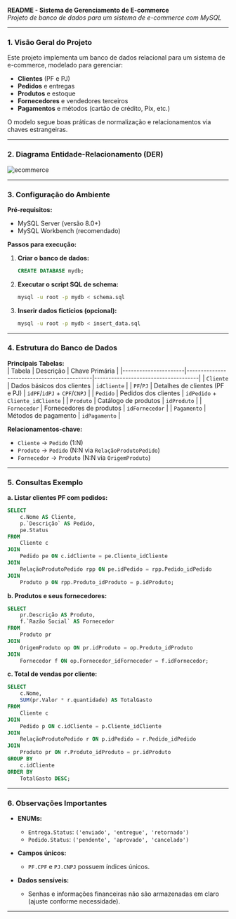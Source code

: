 
**README - Sistema de Gerenciamento de E-commerce**  
*Projeto de banco de dados para um sistema de e-commerce com MySQL*

---

### **1. Visão Geral do Projeto**  
Este projeto implementa um banco de dados relacional para um sistema de e-commerce, modelado para gerenciar:  
- **Clientes** (PF e PJ)  
- **Pedidos** e entregas  
- **Produtos** e estoque  
- **Fornecedores** e vendedores terceiros  
- **Pagamentos** e métodos (cartão de crédito, Pix, etc.)  

O modelo segue boas práticas de normalização e relacionamentos via chaves estrangeiras.

---

### **2. Diagrama Entidade-Relacionamento (DER)**  
![ecommerce](https://github.com/user-attachments/assets/cd0597ee-664a-4d4f-9343-f267b7f572fc)

---

### **3. Configuração do Ambiente**  
**Pré-requisitos:**  
- MySQL Server (versão 8.0+)  
- MySQL Workbench (recomendado)  

**Passos para execução:**  
1. **Criar o banco de dados:**  
   ```sql
   CREATE DATABASE mydb;
   ```

2. **Executar o script SQL de schema:**  
   ```bash
   mysql -u root -p mydb < schema.sql
   ```

3. **Inserir dados fictícios (opcional):**  
   ```bash
   mysql -u root -p mydb < insert_data.sql
   ```

---

### **4. Estrutura do Banco de Dados**  
**Principais Tabelas:**  
| Tabela               | Descrição                                  | Chave Primária                     |
|----------------------|--------------------------------------------|-------------------------------------|
| `Cliente`            | Dados básicos dos clientes                | `idCliente`                        |
| `PF`/`PJ`            | Detalhes de clientes (PF e PJ)            | `idPF`/`idPJ` + `CPF`/`CNPJ`       |
| `Pedido`             | Pedidos dos clientes                      | `idPedido` + `Cliente_idCliente`   |
| `Produto`            | Catálogo de produtos                      | `idProduto`                        |
| `Fornecedor`         | Fornecedores de produtos                  | `idFornecedor`                     |
| `Pagamento`          | Métodos de pagamento                      | `idPagamento`                      |

**Relacionamentos-chave:**  
- `Cliente` → `Pedido` (1:N)  
- `Produto` → `Pedido` (N:N via `RelaçãoProdutoPedido`)  
- `Fornecedor` → `Produto` (N:N via `OrigemProduto`)  

---

### **5. Consultas Exemplo**  
**a. Listar clientes PF com pedidos:**  
```sql
SELECT 
    c.Nome AS Cliente, 
    p.`Descrição` AS Pedido, 
    pe.Status 
FROM 
    Cliente c
JOIN 
    Pedido pe ON c.idCliente = pe.Cliente_idCliente
JOIN 
    RelaçãoProdutoPedido rpp ON pe.idPedido = rpp.Pedido_idPedido
JOIN 
    Produto p ON rpp.Produto_idProduto = p.idProduto;
```

**b. Produtos e seus fornecedores:**  
```sql
SELECT 
    pr.Descrição AS Produto, 
    f.`Razão Social` AS Fornecedor
FROM 
    Produto pr
JOIN 
    OrigemProduto op ON pr.idProduto = op.Produto_idProduto
JOIN 
    Fornecedor f ON op.Fornecedor_idFornecedor = f.idFornecedor;
```

**c. Total de vendas por cliente:**  
```sql
SELECT 
    c.Nome, 
    SUM(pr.Valor * r.quantidade) AS TotalGasto
FROM 
    Cliente c
JOIN 
    Pedido p ON c.idCliente = p.Cliente_idCliente
JOIN 
    RelaçãoProdutoPedido r ON p.idPedido = r.Pedido_idPedido
JOIN 
    Produto pr ON r.Produto_idProduto = pr.idProduto
GROUP BY 
    c.idCliente
ORDER BY 
    TotalGasto DESC;
```

---

### **6. Observações Importantes**  
- **ENUMs:**  
  - `Entrega.Status`: `('enviado', 'entregue', 'retornado')`  
  - `Pedido.Status`: `('pendente', 'aprovado', 'cancelado')`  

- **Campos únicos:**  
  - `PF.CPF` e `PJ.CNPJ` possuem índices únicos.  

- **Dados sensíveis:**  
  - Senhas e informações financeiras não são armazenadas em claro (ajuste conforme necessidade).  

---


